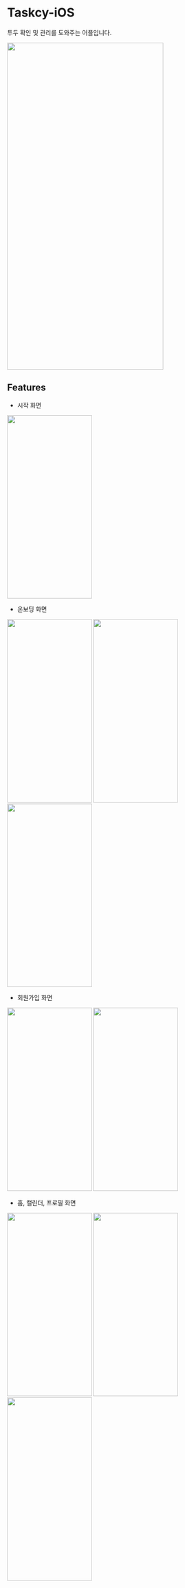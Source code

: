 # Taskcy-iOS
투두 확인 및 관리를 도와주는 어플입니다.

<img src="https://github.com/syeonee/Taskcy-iOS/assets/57382478/d3eaf448-7784-4a26-aa7c-b2ef8828f506" width="363" height="760"/>







## Features

- 시작 화면

<img src="https://github.com/syeonee/Taskcy-iOS/assets/57382478/71f71943-7eb7-4f41-b4a0-6d6d6c49b3a5" width="196.5" height="426"/>

- 온보딩 화면
<img src="https://github.com/syeonee/Taskcy-iOS/assets/57382478/dc2bbca0-245e-4914-b8af-473a4fb1de15" width="196.5" height="426"/>
<img src="https://github.com/syeonee/Taskcy-iOS/assets/57382478/5e4c9034-33eb-4bcf-b795-6fe9b54e5dcb" width="196.5" height="426"/>
<img src="https://github.com/syeonee/Taskcy-iOS/assets/57382478/1c09a4bd-e8af-46d2-a61c-57fc6cd4d7d2" width="196.5" height="426"/>


- 회원가입 화면
<img src="https://github.com/syeonee/Taskcy-iOS/assets/57382478/82ee8490-3f58-4c28-91e4-0588d00208e1" width="196.5" height="426"/>
<img src="https://github.com/syeonee/Taskcy-iOS/assets/57382478/5489736e-39dd-4ab0-8382-72665a13a28f" width="196.5" height="426"/>

- 홈, 캘린더, 프로필 화면
<img src="https://github.com/syeonee/Taskcy-iOS/assets/57382478/8c8a60fc-8a07-4b0e-9d93-0296b74fee27" width="196.5" height="426"/>
<img src="https://github.com/syeonee/Taskcy-iOS/assets/57382478/310507c8-4f0d-41e8-beb5-5de9b63578e8" width="196.5" height="426"/>
<img src="https://github.com/syeonee/Taskcy-iOS/assets/57382478/469c5678-62ed-499b-b6cd-c089d43da368" width="196.5" height="426"/>
  
